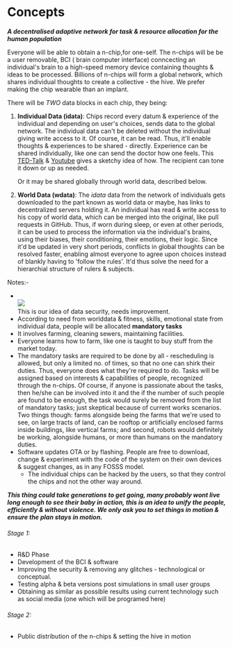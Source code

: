 # Concepts

***A decentralised adaptive network for task & resource allocation for the human population***

Everyone will be able to obtain a n-chip,for one-self. The n-chips will be be a user removable, BCI ( brain computer interface) conncecting an individual's brain to a high-speed memory device containing thoughts & ideas to be processed. Billions of n-chips will form a global network, which shares individual thoughts to create a collective - the hive.
We prefer making the chip wearable than an implant.

There will be *TWO* data blocks in each chip, they being:

1. **Individual Data (idata)**: Chips record every datum & experience of the individual and depending on user's choices, sends data to the global network. The individual data can't be deleted without the individual giving write access to it. Of course, it can be read. Thus, it'll enable thoughts & experiences to be shared - directly.
    Experience can be shared individually, like one can send the doctor how one feels. This <a href="https://www.ted.com/talks/greg_gage_how_to_control_someone_else_s_arm_with_your_brain?language=en">TED-Talk</a> & <a href="https://youtu.be/rSQNi5sAwuc">Youtube</a> gives a sketchy idea of how. The recipient can tone it down or up as needed.

	Or it may be shared globally through world data, described below.
		
2. **World Data (wdata)**: The *idata* data from the network of individuals gets downloaded to the part known as world data or maybe, has links to decentralized servers holding it. An individual has read & write access to his copy of world data, which can be merged into the original, like pull requests in GitHub. Thus, if worn during sleep, or even at other periods, it can be used to process the information via the individual's brains, using their biases, their conditioning, their emotions, their logic. Since it'd be updated in very short periods, conflicts in global thoughts can be resolved faster, enabling almost everyone to agree upon choices instead of blankly having to 'follow the rules'. It'd thus solve the need for a hierarchial structure of rulers & subjects.
	
Notes:-

   * <br/><img src="http://i.imgur.com/fK1wbGB.jpg"><br/> This is our idea of data security, needs improvement.
   * According to need from worlddata & fitness, skills, emotional state from individual data, people will be allocated <b>mandatory tasks</b>
   * It involves farming, cleaning sewers, maintaining facilities.
   * Everyone learns how to farm, like one is taught to buy stuff from the market today.
   * The mandatory tasks are required to be done by all - rescheduling is allowed, but only a limited no. of times, so that no one can shirk their duties. Thus, everyone does what they're required to do. Tasks will be assigned based on interests & capabilities of people, recognized through the n-chips. Of course, if anyone is passionate about the tasks, then he/she can be involved into it and the if the number of such people are found to be enough, the task would surely be removed from the list of mandatory tasks; just skeptical because of current works scenarios. Two things though: farms alongside being the farms that we're used to see, on large tracts of land, can be rooftop or artificially enclosed farms inside buildings, like vertical farms; and second, robots would definitely be working, alongside humans, or more than humans on the mandatory duties.
   * Software updates OTA or by flashing. People are free to download, change & experiment with the code of the system on their own devices & suggest changes, as in any FOSSS model.
	 * The individual chips can be hacked by the users, so that they control the chips and not the other way around.

***This thing could take generations to get going, many probably wont live long enough to see their baby in action, this is an idea to unify the people, efficiently & without violence. We only ask you to set things in motion & ensure the plan stays in motion.***

###### Stage 1:

- R&D Phase
- Development of the BCI & software
- Improving the security & removing any glitches - technological or conceptual.
- Testing alpha & beta versions post simulations in small user groups
- Obtaining as similar as possible results using current technology such as social media (one which will be programed here)

###### Stage 2:

- Public distribution of the n-chips & setting the hive in motion
